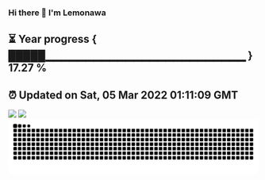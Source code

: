 ### Hi there 👋  I'm Lemonawa  
⏳ Year progress { █████▁▁▁▁▁▁▁▁▁▁▁▁▁▁▁▁▁▁▁▁▁▁▁▁▁ } 17.27 %
---
⏰ Updated on Sat, 05 Mar 2022 01:11:09 GMT
---
![](https://github-readme-stats.vercel.app/api?username=Lemonawa&bg_color=30,e96443,904e95&title_color=fff&text_color=fff&layout=compact)
![](https://github-readme-stats.vercel.app/api/top-langs/?username=Lemonawa&layout=compact&bg_color=30,e96443,904e95&title_color=fff&text_color=fff)  
![](https://raw.githubusercontent.com/Lemonawa/Lemonawa/main/assets/github-contribution-grid-snake.svg)




